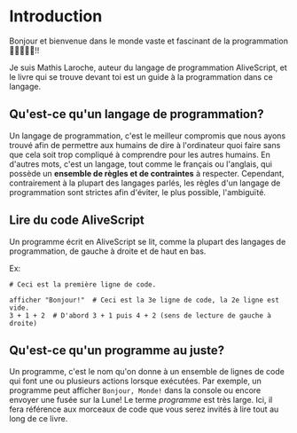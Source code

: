 # Introduction

Bonjour et bienvenue dans le monde vaste et fascinant de la programmation 🥳👨‍💻👩‍💻!!

Je suis Mathis Laroche, auteur du langage de
programmation AliveScript, et le livre qui se trouve devant toi est un guide à la programmation dans ce langage.

## Qu'est-ce qu'un langage de programmation?

Un langage de programmation, c'est le meilleur compromis que nous ayons trouvé afin de permettre aux humains de dire à
l'ordinateur quoi faire sans que cela soit trop compliqué à comprendre pour les autres humains. En d'autres mots,
c'est un langage, tout comme le français ou l'anglais, qui possède un **ensemble de règles et de contraintes** à
respecter. Cependant, contrairement à la plupart des langages parlés, les règles d'un langage de programmation sont
strictes afin d'éviter, le plus possible, l'ambiguïté.

## Lire du code AliveScript

Un programme écrit en AliveScript se lit, comme la plupart des langages de
programmation, de gauche à droite et de haut en bas.

Ex:

```
# Ceci est la première ligne de code.

afficher "Bonjour!"  # Ceci est la 3e ligne de code, la 2e ligne est vide.
3 + 1 + 2  # D'abord 3 + 1 puis 4 + 2 (sens de lecture de gauche à droite)
```

## Qu'est-ce qu'un programme au juste?

Un programme, c'est le nom qu'on donne à un ensemble de lignes de code qui font une ou plusieurs actions
lorsque exécutées. Par exemple, un programme peut afficher `Bonjour, Monde!` dans la console ou encore envoyer une fusée
sur la Lune! Le terme _programme_ est très large. Ici, il fera référence aux morceaux de code que vous serez invités à
lire tout au long de ce livre.

<!--
## Les mots clefs

AliveScript possède un ensemble de mots réservés (appelés *mots clefs*) qui ne
peuvent pas être utilisés en dehors du contexte dans lequel ils sont définis.
La liste des *mots clefs* d'AliveScript se trouve à l'[Annexe A](annexe/mots_clefs.md).
-->


